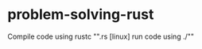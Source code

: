 # problem-solving-rust

Compile code using rustc "<filename>".rs
[linux]
run code using ./"<filename>" 
